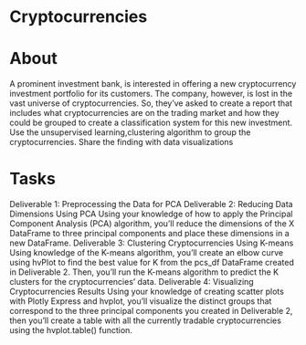 # Cryptocurrencies
# About
A prominent investment bank, is interested in offering a new cryptocurrency investment portfolio for its customers. The company, however, is lost in the vast universe of cryptocurrencies. So, they’ve asked to create a report that includes what cryptocurrencies are on the trading market and how they could be grouped to create a classification system for this new investment.
Use the unsupervised learning,clustering algorithm to group the cryptocurrencies.
Share the finding with data visualizations 

# Tasks
Deliverable 1: Preprocessing the Data for PCA
Deliverable 2: Reducing Data Dimensions Using PCA
Using your knowledge of how to apply the Principal Component Analysis (PCA) algorithm, you’ll reduce the dimensions of the X DataFrame to three principal components and place these dimensions in a new DataFrame.
Deliverable 3: Clustering Cryptocurrencies Using K-means
Using knowledge of the K-means algorithm, you’ll create an elbow curve using hvPlot to find the best value for K from the pcs_df DataFrame created in Deliverable 2. Then, you’ll run the K-means algorithm to predict the K clusters for the cryptocurrencies’ data.
Deliverable 4: Visualizing Cryptocurrencies Results
Using your knowledge of creating scatter plots with Plotly Express and hvplot, you’ll visualize the distinct groups that correspond to the three principal components you created in Deliverable 2, then you’ll create a table with all the currently tradable cryptocurrencies using the hvplot.table() function.

